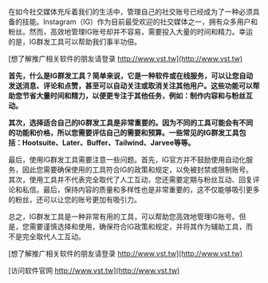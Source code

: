在如今社交媒体充斥着我们的生活中，管理自己的社交账号已经成为了一种必须具备的技能。Instagram（IG）作为目前最受欢迎的社交媒体之一，拥有众多用户和粉丝。然而，高效地管理IG账号却并不容易，需要投入大量的时间和精力。幸运的是，IG群发工具可以帮助我们事半功倍。

[想了解推广相关软件的朋友请登录 http://www.vst.tw](http://www.vst.tw)

**首先，什么是IG群发工具？简单来说，它是一种软件或在线服务，可以让您自动发送消息、评论和点赞，甚至可以自动关注或取消关注其他用户。这些功能可以帮助您节省大量时间和精力，以便更专注于其他任务，例如：制作内容和与粉丝互动。**

**其次，选择适合自己的IG群发工具是非常重要的。因为不同的工具可能会有不同的功能和价格，所以您需要评估自己的需要和预算。一些常见的IG群发工具包括：Hootsuite、Later、Buffer、Tailwind、Jarvee等等。**

最后，使用IG群发工具需要注意一些问题。首先，IG官方并不鼓励使用自动化服务，因此您需要确保使用的工具符合IG的政策和规定，以免被封禁或限制账号。其次，使用工具并不代表完全取代了人工互动，您还需要定期与粉丝互动、回复评论和私信。最后，保持内容的质量和多样性也是非常重要的，这不仅能够吸引更多的粉丝，还可以让您的账号更加有吸引力。

总之，IG群发工具是一种非常有用的工具，可以帮助您高效地管理IG账号。但是，您需要谨慎选择和使用，确保符合IG政策和规定，并将其作为辅助工具，而不是完全取代人工互动。

[想了解推广相关软件的朋友请登录 http://www.vst.tw](http://www.vst.tw)


[访问软件官网 http://www.vst.tw](http://www.vst.tw)
